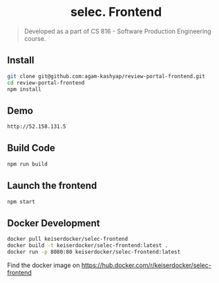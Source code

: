 <h1 align="center">selec. Frontend</h1>

> Developed as a part of CS 816 - Software Production Engineering course.

## Install

```sh
git clone git@github.com:agam-kashyap/review-portal-frontend.git
cd review-portal-frontend
npm install
```

## Demo

```sh
http://52.158.131.5
```

## Build Code

```sh
npm run build
```

## Launch the frontend

```sh
npm start
```

## Docker Development

```sh
docker pull keiserdocker/selec-frontend
docker build -t keiserdocker/selec-frontend:latest .
docker run -p 8080:80 keiserdocker/selec-frontend:latest
```

Find the docker image on https://hub.docker.com/r/keiserdocker/selec-frontend